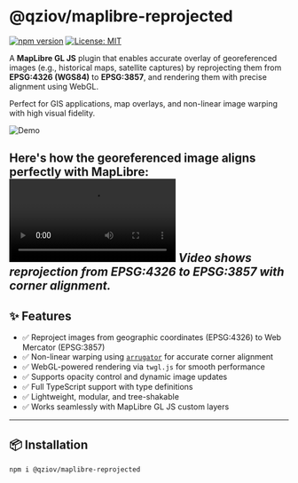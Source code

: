 # @qziov/maplibre-reprojected

[![npm version](https://img.shields.io/npm/v/@qziov/maplibre-reprojected.svg)](https://www.npmjs.com/package/@qziov/maplibre-reprojected)
[![License: MIT](https://img.shields.io/badge/License-MIT-yellow.svg)](https://opensource.org/licenses/MIT)

A **MapLibre GL JS** plugin that enables accurate overlay of georeferenced images (e.g., historical maps, satellite captures) by reprojecting them from **EPSG:4326 (WGS84)** to **EPSG:3857**, and rendering them with precise alignment using WebGL.

Perfect for GIS applications, map overlays, and non-linear image warping with high visual fidelity.

![Demo](https://via.placeholder.com/800x400?text=Geo+Aligned+Image+Overlay+Demo)  


Here's how the georeferenced image aligns perfectly with MapLibre:
![Geo Aligned Image Overlay Demo](public/differ.mp4)
*Video shows reprojection from EPSG:4326 to EPSG:3857 with corner alignment.*
---

## ✨ Features

- ✅ Reproject images from geographic coordinates (EPSG:4326) to Web Mercator (EPSG:3857)
- ✅ Non-linear warping using [`arrugator`](https://github.com/iosphere/arrugator) for accurate corner alignment
- ✅ WebGL-powered rendering via `twgl.js` for smooth performance
- ✅ Supports opacity control and dynamic image updates
- ✅ Full TypeScript support with type definitions
- ✅ Lightweight, modular, and tree-shakable
- ✅ Works seamlessly with MapLibre GL JS custom layers

---

## 📦 Installation

```bash
npm i @qziov/maplibre-reprojected